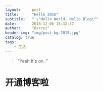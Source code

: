 ```yaml
---
layout:     post
title:      "Hello 2016"
subtitle:   " \"Hello World, Hello Blog\""
date:       2016-12-06 15:32:37
author:     "Barryz"
header-img: "img/post-bg-2015.jpg"
catalog: true
tags:
    - 生活
---
```


> “Yeah It's on. ”

# 开通博客啦
